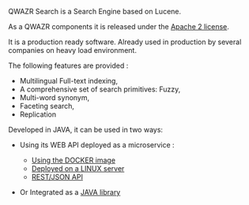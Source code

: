 QWAZR Search is a Search Engine based on Lucene.

As a QWAZR components it is released under
the [Apache 2 license](https://www.apache.org/licenses/LICENSE-2.0).

It is a production ready software. Already used in production by several companies on heavy load environment.

The following features are provided :

- Multilingual Full-text indexing,
- A comprehensive set of search primitives: Fuzzy, 
- Multi-word synonym,
- Faceting search,
- Replication

Developed in JAVA, it can be used in two ways:

* Using its WEB API deployed as a microservice :
    - [Using the DOCKER image](usage/docker.md)
    - [Deployed on a LINUX server](usage/linux.md)
    - [REST/JSON API](api)
    
* Or Integrated as a [JAVA library](usage/java.md)